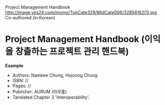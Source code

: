 Project Management Handbook
http://image.yes24.com/momo/TopCate329/MidCate006/32856162(1).jpg
Co-authored (in Korean)

Project Management Handbook (이익을 창출하는 프로젝트 관리 핸드북)
===

**Example**

- Authors: Namkee Chung, Hojoong Chung
- ISBN: //
- Pages: //
- Publisher: AURUM (아우룸)
- Tanslated Chapter 3 'Interoperability'.
